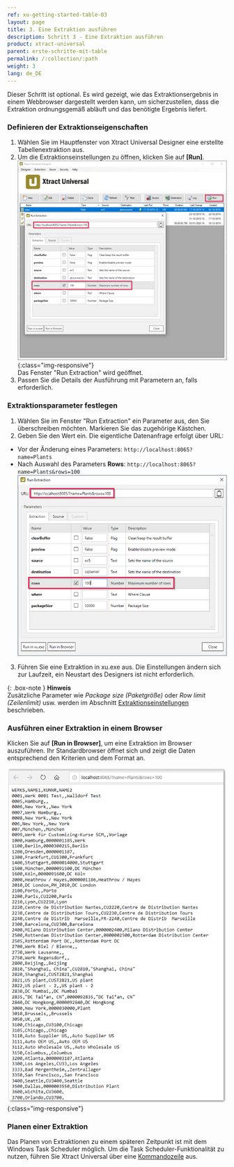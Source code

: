 ```yaml
---
ref: xu-getting-started-table-03
layout: page
title: 3. Eine Extraktion ausführen
description: Schritt 3 - Eine Extraktion ausführen
product: xtract-universal
parent: erste-schritte-mit-table
permalink: /:collection/:path
weight: 3
lang: de_DE
---
```


Dieser Schritt ist optional. Es wird gezeigt, wie das Extraktionsergebnis in einem Webbrowser dargestellt werden kann, um sicherzustellen, dass die Extraktion ordnungsgemäß abläuft und das benötigte Ergebnis liefert.

### Definieren der Extraktionseigenschaften 

1. Wählen Sie im Hauptfenster von Xtract Universal Designer eine erstellte Tabellenextraktion aus.
2. Um die Extraktionseinstellungen zu öffnen, klicken Sie auf **[Run]**.<br>
![Run-Table-Extraktion](/img/content/Run-Table-Extraction-Plants.png){:class="img-responsive"}<br>
Das Fenster "Run Extraction" wird geöffnet.
3. Passen Sie die Details der Ausführung mit Parametern an, falls erforderlich. 

### Extraktionsparameter festlegen
1. Wählen Sie im Fenster "Run Extraction" ein Parameter aus, den Sie überschreiben möchten. Markieren Sie das zugehörige Kästchen.
2. Geben Sie den Wert ein. Die eigentliche Datenanfrage erfolgt über URL:
- Vor der Änderung eines Parameters:
`http://localhost:8065?name=Plants`
- Nach Auswahl des Parameters **Rows**:
`http://localhost:8065?name=Plants&rows=100`<br>
![Run-Table-Extraktion-Param](/img/content/xu/xu_run_extraction_param.png)<br>
3. Führen Sie eine Extraktion in xu.exe aus. Die Einstellungen ändern sich zur Laufzeit, ein Neustart des Designers ist nicht erforderlich. 

{: .box-note }
**Hinweis** <br> Zusätzliche Parameter wie *Package size (Paketgröße)* oder *Row limit (Zeilenlimit)* usw. werden im Abschnitt [Extraktionseinstellungen](https://help.theobald-software.com/de/xtract-universal/table/extraktionseinstellungen) beschrieben. 


### Ausführen einer Extraktion in einem Browser
Klicken Sie auf **[Run in Browser]**, um eine Extraktion im Browser auszuführen. Ihr Standardbrowser öffnet sich und zeigt die Daten entsprechend den Kriterien und dem Format an. <br>

![Tabellen-Extraktion-Browser-Ergebnis](/img/content/run_ausgabe_browser_xu.png){:class="img-responsive"}

### Planen einer Extraktion

Das Planen von Extraktionen zu einem späteren Zeitpunkt ist mit dem Windows Task Scheduler möglich. Um die Task Scheduler-Funktionalität zu nutzen, führen Sie Xtract Universal über eine [Kommandozeile](https://help.theobald-software.com/en/xtract-universal/advanced-techniques/run-from-a-command-line) aus.


